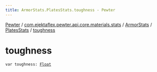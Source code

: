```yaml
---
title: ArmorStats.PlatesStats.toughness - Pewter
---
```


[Pewter](../../../index.html) / [com.ejektaflex.pewter.api.core.materials.stats](../../index.html) / [ArmorStats](../index.html) / [PlatesStats](index.html) / [toughness](./toughness.html)

# toughness

`var toughness: `[`Float`](https://kotlinlang.org/api/latest/jvm/stdlib/kotlin/-float/index.html)